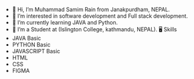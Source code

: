 - 👋 Hi, I’m Muhammad Samim Rain from Janakpurdham, NEPAL.
- 👀 I’m interested in software development and Full stack development.
- 🌱 I’m currently learning JAVA and Python.
- 🔭 I’m a Student at (Islington College, kathmandu, NEPAL).
  🖥 Skills
- JAVA Basic
- PYTHON Basic
- JAVASCRIPT Basic
- HTML
- CSS
- FIGMA

<!---
rainsamim07/rainsamim07 is a ✨ special ✨ repository because its `README.md` (this file) appears on your GitHub profile.
You can click the Preview link to take a look at your changes.
--->
